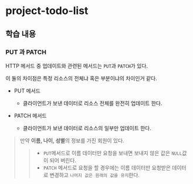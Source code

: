 # project-todo-list

## 학습 내용
### PUT 과 PATCH
HTTP 메서드 중 업데이트와 관련된 메서드는 `PUT`과 `PATCH`가 있다.

이 둘의 차이점은 특정 리소스의 전체냐 혹은 부분이냐의 차이인거 같다.

- PUT 메서드
    - 클라이언트가 보낸 데이터로 리소스 전체를 완전히 업데이트 한다.

- PATCH 메서드
    - 클라이언트가 보낸 데이터로 리소스의 일부만 업데이트 한다.

> 만약 **이름, 나이, 성별**의 정보를 가진 회원이 있다. 
>> - `PUT`메서드로 이름 데이터만 요청을 보내면 보내지 않은 값은 `NULL`값이 되어 버린다.
>> - `PATCH` 메서드로 요청을 할 경우에는 이름 데이터만 요청받은 데이터로 변경하고 `나머지 값은 원래의 값을 유지`한다.